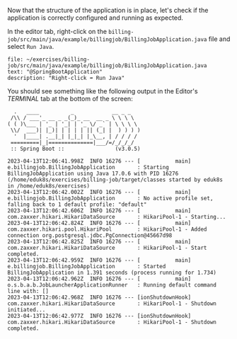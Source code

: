 Now that the structure of the application is in place, let's check if the application is correctly configured and running as expected.

In the editor tab, right-click on the `billing-job/src/main/java/example/billingjob/BillingJobApplication.java` file and select `Run Java`.

```editor:select-matching-text
file: ~/exercises/billing-job/src/main/java/example/billingjob/BillingJobApplication.java
text: "@SpringBootApplication"
description: "Right-click ➡️ Run Java"
```

You should see something like the following output in the Editor's _TERMINAL_ tab at the bottom of the screen:

```shell
  .   ____          _            __ _ _
 /\\ / ___'_ __ _ _(_)_ __  __ _ \ \ \ \
( ( )\___ | '_ | '_| | '_ \/ _` | \ \ \ \
 \\/  ___)| |_)| | | | | || (_| |  ) ) ) )
  '  |____| .__|_| |_|_| |_\__, | / / / /
 =========|_|==============|___/=/_/_/_/
 :: Spring Boot ::                (v3.0.5)

2023-04-13T12:06:41.998Z  INFO 16276 --- [           main] e.billingjob.BillingJobApplication       : Starting BillingJobApplication using Java 17.0.6 with PID 16276 (/home/eduk8s/exercises/billing-job/target/classes started by eduk8s in /home/eduk8s/exercises)
2023-04-13T12:06:42.002Z  INFO 16276 --- [           main] e.billingjob.BillingJobApplication       : No active profile set, falling back to 1 default profile: "default"
2023-04-13T12:06:42.606Z  INFO 16276 --- [           main] com.zaxxer.hikari.HikariDataSource       : HikariPool-1 - Starting...
2023-04-13T12:06:42.824Z  INFO 16276 --- [           main] com.zaxxer.hikari.pool.HikariPool        : HikariPool-1 - Added connection org.postgresql.jdbc.PgConnection@45667d98
2023-04-13T12:06:42.825Z  INFO 16276 --- [           main] com.zaxxer.hikari.HikariDataSource       : HikariPool-1 - Start completed.
2023-04-13T12:06:42.959Z  INFO 16276 --- [           main] e.billingjob.BillingJobApplication       : Started BillingJobApplication in 1.391 seconds (process running for 1.734)
2023-04-13T12:06:42.962Z  INFO 16276 --- [           main] o.s.b.a.b.JobLauncherApplicationRunner   : Running default command line with: []
2023-04-13T12:06:42.968Z  INFO 16276 --- [ionShutdownHook] com.zaxxer.hikari.HikariDataSource       : HikariPool-1 - Shutdown initiated...
2023-04-13T12:06:42.977Z  INFO 16276 --- [ionShutdownHook] com.zaxxer.hikari.HikariDataSource       : HikariPool-1 - Shutdown completed.
```
